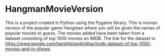 # HangmanMovieVersion
This is a project created in Python using the Pygame library. This is movies version of the popular game Hangman where you will be given the names of popular movies to guess. The movies added have been taken from a dataset consisting of top 1000 movies on IMDB. The link for the dataset is: https://www.kaggle.com/harshitshankhdhar/imdb-dataset-of-top-1000-movies-and-tv-shows
